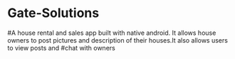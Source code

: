 # Gate-Solutions
#A house rental and sales app built with native android. It allows house owners to post pictures and description of their houses.It also allows users to view posts and #chat with owners
